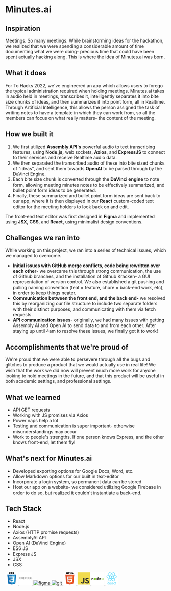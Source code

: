 # Minutes.ai

## Inspiration

Meetings. So many meetings. While brainstorming ideas for the hackathon, we realized that we were spending a considerable amount of time documenting what we were doing- precious time that could have been spent actually hacking along. This is where the idea of Minutes.ai was born.

## What it does

For To Hacks 2022, we've engineered an app which allows users to forego the typical administration required when holding meetings. Minutes.ai takes in audio held in meetings, transcribes it, intelligently separates it into bite size chunks of ideas, and then summarizes it into point form, all in Realtime. Through Artificial Intelligence, this allows the person assigned the task of writing notes to have a template in which they can work from, so all the members can focus on what really matters- the content of the meeting.

## How we built it
1. We first utilized **Assembly API's** powerful audio to text transcribing features, using **Node.js,** web sockets, **Axios**, and **ExpressJS** to connect to their services and receive Realtime audio data.
2. We then separated the transcribed audio of these into bite sized chunks of "ideas", and sent them towards **OpenAI** to be parsed through by the DaVinci Engine.
3. Each bite size chunk is converted through the **DaVinci engine** to note form, allowing meeting minutes notes to be effectively summarized, and bullet point form ideas to be generated.
4. Finally, these summarized and bullet point form ideas are sent back to our app, where it is then displayed in our **React** custom-coded text editor for the meeting holders to look back on and edit.

The front-end text editor was first designed in **Figma** and implemented using **JSX**, **CSS**, and **React**, using minimalist design conventions.

## Challenges we ran into
While working on this project, we ran into a series of technical issues, which we managed to overcome.
* **Initial issues with GitHub merge conflicts, code being rewritten over each other**- we overcame this through strong communication, the use of Github branches, and the installation of Github Kracken- a GUI representation of version control. We also established a git pushing and pulling naming convention (feat = feature, chore = back-end work, etc), in order to keep things neater.
* **Communication between the front end, and the back end-** we resolved this by reorganizing our file structure to include two separate folders with their distinct purposes, and communicating with them via fetch requests.
* **API communication issues**- originally, we had many issues with getting Assembly AI and Open AI to send data to and from each other. After staying up until 4am to resolve these issues, we finally got it to work!

## Accomplishments that we're proud of
We're proud that we were able to persevere through all the bugs and glitches to produce a product that we would actually use in real life! We wish that the work we did now will prevent much more work for anyone looking to hold meetings in the future, and that this product will be useful in both academic settings, and professional settings.

## What we learned
* API GET requests
* Working with JS promises via Axios
* Power naps help a lot
* Testing and communication is super important- otherwise misunderstandings may occur
* Work to people's strengths. If one person knows Express, and the other knows front-end, let them fly!

## What's next for Minutes.ai
* Developed exporting options for Google Docs, Word, etc.
* Allow Markdown options for our built in text-editor
* Incorporate a login system, so permanent data can be stored
* Host our app on a website- we considered utilizing Google Firebase in order to do so, but realized it couldn't instantiate a back-end.

## Tech Stack
* React
* Node.js
* Axios (HTTP promise requests)
* AssemblyAI API
* Open AI (DaVinci Engine)
* ES6 JS
* Express JS
* JSX
* CSS
<p align="left"> <a href="https://www.w3schools.com/css/" target="_blank" rel="noreferrer"> <img src="https://raw.githubusercontent.com/devicons/devicon/master/icons/css3/css3-original-wordmark.svg" alt="css3" width="40" height="40"/> </a> <a href="https://expressjs.com" target="_blank" rel="noreferrer"> <img src="https://raw.githubusercontent.com/devicons/devicon/master/icons/express/express-original-wordmark.svg" alt="express" width="40" height="40"/> </a> <a href="https://www.figma.com/" target="_blank" rel="noreferrer"> <img src="https://www.vectorlogo.zone/logos/figma/figma-icon.svg" alt="figma" width="40" height="40"/> </a> <a href="https://git-scm.com/" target="_blank" rel="noreferrer"> <img src="https://www.vectorlogo.zone/logos/git-scm/git-scm-icon.svg" alt="git" width="40" height="40"/> </a> <a href="https://www.w3.org/html/" target="_blank" rel="noreferrer"> <img src="https://raw.githubusercontent.com/devicons/devicon/master/icons/html5/html5-original-wordmark.svg" alt="html5" width="40" height="40"/> </a> <a href="https://developer.mozilla.org/en-US/docs/Web/JavaScript" target="_blank" rel="noreferrer"> <img src="https://raw.githubusercontent.com/devicons/devicon/master/icons/javascript/javascript-original.svg" alt="javascript" width="40" height="40"/> </a> <a href="https://nodejs.org" target="_blank" rel="noreferrer"> <img src="https://raw.githubusercontent.com/devicons/devicon/master/icons/nodejs/nodejs-original-wordmark.svg" alt="nodejs" width="40" height="40"/> </a> <a href="https://reactjs.org/" target="_blank" rel="noreferrer"> <img src="https://raw.githubusercontent.com/devicons/devicon/master/icons/react/react-original-wordmark.svg" alt="react" width="40" height="40"/> </a> </p>
